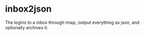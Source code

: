 # inbox2json
The logins to a inbox through imap, output everything as json, and optionally archives it.
